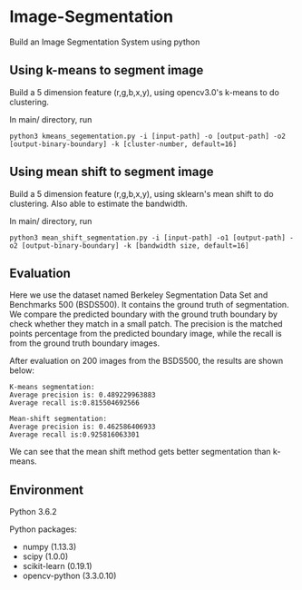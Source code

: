 # Image-Segmentation
Build an Image Segmentation System using python

## Using k-means to segment image
Build a 5 dimension feature (r,g,b,x,y), using opencv3.0's k-means to do clustering. 

In main/ directory, run

```
python3 kmeans_segementation.py -i [input-path] -o [output-path] -o2 [output-binary-boundary] -k [cluster-number, default=16]
```

## Using mean shift to segment image
Build a 5 dimension feature (r,g,b,x,y), using sklearn's mean shift to do clustering. Also able to estimate the bandwidth.

In main/ directory, run

```
python3 mean_shift_segmentation.py -i [input-path] -o1 [output-path] -o2 [output-binary-boundary] -k [bandwidth size, default=16]
```

## Evaluation

Here we use the dataset named Berkeley Segmentation Data Set and Benchmarks 500 (BSDS500). It contains the ground truth of segmentation. We compare the predicted boundary with the ground truth boundary by check whether they match in a small patch. The precision is the matched points percentage from the predicted boundary image, while the recall is from the ground truth boundary images. 

After evaluation on 200 images from the BSDS500, the results are shown below:

```
K-means segmentation:
Average precision is: 0.489229963883
Average recall is:0.815504692566

Mean-shift segmentation:
Average precision is: 0.462586406933
Average recall is:0.925816063301
```

We can see that the mean shift method gets better segmentation than k-means. 

## Environment

Python 3.6.2

Python packages:

+ numpy (1.13.3)
+ scipy (1.0.0)
+ scikit-learn (0.19.1)
+ opencv-python (3.3.0.10)


